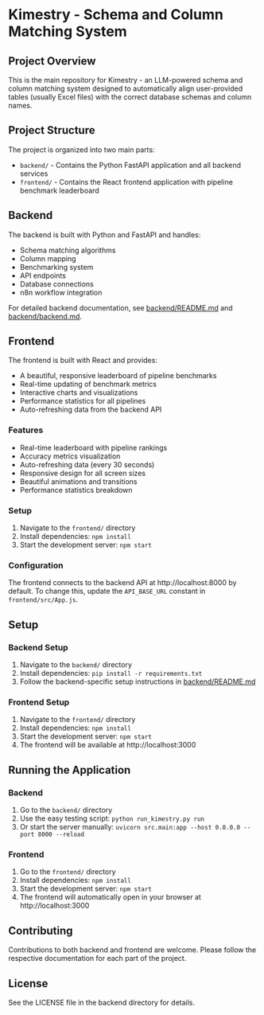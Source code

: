 # Kimestry - Schema and Column Matching System

## Project Overview

This is the main repository for Kimestry - an LLM-powered schema and column matching system designed to automatically align user-provided tables (usually Excel files) with the correct database schemas and column names.

## Project Structure

The project is organized into two main parts:

- `backend/` - Contains the Python FastAPI application and all backend services
- `frontend/` - Contains the React frontend application with pipeline benchmark leaderboard

## Backend

The backend is built with Python and FastAPI and handles:
- Schema matching algorithms
- Column mapping
- Benchmarking system
- API endpoints
- Database connections
- n8n workflow integration

For detailed backend documentation, see [backend/README.md](backend/README.md) and [backend/backend.md](backend/backend.md).

## Frontend

The frontend is built with React and provides:
- A beautiful, responsive leaderboard of pipeline benchmarks
- Real-time updating of benchmark metrics
- Interactive charts and visualizations
- Performance statistics for all pipelines
- Auto-refreshing data from the backend API

### Features
- Real-time leaderboard with pipeline rankings
- Accuracy metrics visualization
- Auto-refreshing data (every 30 seconds)
- Responsive design for all screen sizes
- Beautiful animations and transitions
- Performance statistics breakdown

### Setup
1. Navigate to the `frontend/` directory
2. Install dependencies: `npm install`
3. Start the development server: `npm start`

### Configuration
The frontend connects to the backend API at http://localhost:8000 by default. To change this, update the `API_BASE_URL` constant in `frontend/src/App.js`.

## Setup

### Backend Setup
1. Navigate to the `backend/` directory
2. Install dependencies: `pip install -r requirements.txt`
3. Follow the backend-specific setup instructions in [backend/README.md](backend/README.md)

### Frontend Setup
1. Navigate to the `frontend/` directory
2. Install dependencies: `npm install`
3. Start the development server: `npm start`
4. The frontend will be available at http://localhost:3000

## Running the Application

### Backend
1. Go to the `backend/` directory
2. Use the easy testing script: `python run_kimestry.py run`
3. Or start the server manually: `uvicorn src.main:app --host 0.0.0.0 --port 8000 --reload`

### Frontend
1. Go to the `frontend/` directory
2. Install dependencies: `npm install`
3. Start the development server: `npm start`
4. The frontend will automatically open in your browser at http://localhost:3000

## Contributing

Contributions to both backend and frontend are welcome. Please follow the respective documentation for each part of the project.

## License

See the LICENSE file in the backend directory for details.